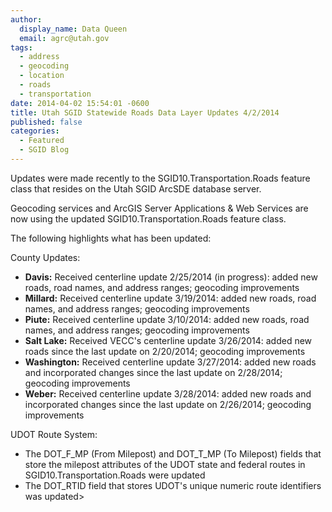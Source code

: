 ```yaml
---
author:
  display_name: Data Queen
  email: agrc@utah.gov
tags:
  - address
  - geocoding
  - location
  - roads
  - transportation
date: 2014-04-02 15:54:01 -0600
title: Utah SGID Statewide Roads Data Layer Updates 4/2/2014
published: false
categories:
  - Featured
  - SGID Blog
---
```

Updates were made recently to the SGID10.Transportation.Roads feature class that resides on the Utah SGID ArcSDE database server.

Geocoding services and ArcGIS Server Applications & Web Services are now using the updated SGID10.Transportation.Roads feature class.

The following highlights what has been updated:

County Updates:

- **Davis:** Received centerline update 2/25/2014 (in progress): added new roads, road names, and address ranges; geocoding improvements
- **Millard:** Received centerline update 3/19/2014: added new roads, road names, and address ranges; geocoding improvements
- **Piute:** Received centerline update 3/10/2014: added new roads, road names, and address ranges; geocoding improvements
- **Salt Lake:** Received VECC's centerline update 3/26/2014: added new roads since the last update on 2/20/2014; geocoding improvements
- **Washington:** Received centerline update 3/27/2014: added new roads and incorporated changes since the last update on 2/28/2014; geocoding improvements
- **Weber:** Received centerline update 3/28/2014: added new roads and incorporated changes since the last update on 2/26/2014; geocoding improvements

UDOT Route System:

- The DOT\_F\_MP (From Milepost) and DOT\_T\_MP (To Milepost) fields that store the milepost attributes of the UDOT state and federal routes in SGID10.Transportation.Roads were updated
- The DOT_RTID field that stores UDOT's unique numeric route identifiers was updated>
